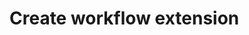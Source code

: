 # Create workflow extension

<!-- A high level topic to describe what Workflow activities, workflow assemblies are. -->